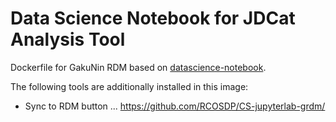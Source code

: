 # Data Science Notebook for JDCat Analysis Tool

Dockerfile for GakuNin RDM based on [datascience-notebook](https://hub.docker.com/r/jupyter/datascience-notebook).

The following tools are additionally installed in this image:

- Sync to RDM button ... https://github.com/RCOSDP/CS-jupyterlab-grdm/
